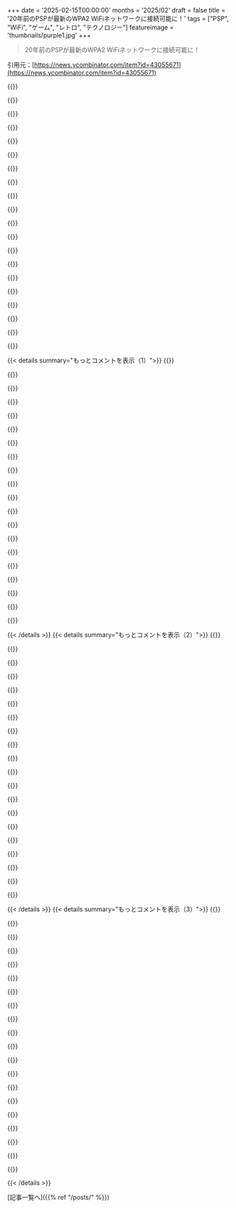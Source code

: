 +++
date = '2025-02-15T00:00:00'
months = '2025/02'
draft = false
title = '20年前のPSPが最新のWPA2 WiFiネットワークに接続可能に！'
tags = ["PSP", "WiFi", "ゲーム", "レトロ", "テクノロジー"]
featureimage = 'thumbnails/purple1.jpg'
+++

> 20年前のPSPが最新のWPA2 WiFiネットワークに接続可能に！

引用元：[https://news.ycombinator.com/item?id=43055671](https://news.ycombinator.com/item?id=43055671)

{{<matomeQuote body="この技術的な実現方法についての詳細な記事はどこにかあるの？プラグインが導入されたブランチのGit履歴を見てみたけどちょっと難しかった。でも、面白いコミットを見つけたよ。そのコミットは他のコード（pspnet_apctl.prxモジュールみたい）を修正しているみたいだけど、Discordでの議論がほとんどだったのか、他には書かれてないのかな。PSPのソフトウェアイメージの構造を学ぶのは難しそうだから、詳細を求めるのは無理かな。だけど、WPA1とWPA2の違いをよく知っている人には簡単かもしれない。ここで、無理に好奇心を持っている！" userName="opello" createdAt="2025-02-15T05:33:34" color="#ff5733">}}

{{<matomeQuote body="自分は専門家ではないけど、おそらく以下のような理由が考えられるかな：<br>- Sonyが提供したMarvell WiFiコントローラーのファームウェアはWPA（AES付き）をサポートしていて、WPA2（AES付き）もサポートしている可能性が高い。<br>- Sony側でユーザースペースで設定していなかったのは、安定性の理由か需要が無かったからか、無難にしていたんだろう。<br>- パッチはWPA AESをWPA2 AESに話すためのユーザースペースの部分を入れ替えた。違いは大きくなくて、主にデータを管理フレーム内で変更して、鍵交換を異なって設定するだけだよ。<br>開発者が正しい部分を適切な値で修正するのを見つけたのは本当にすごい。" userName="Ambroos" createdAt="2025-02-15T10:41:01" color="#785bff">}}

{{<matomeQuote body="20年前からそんなに近かったのに、ハッカーたちがその時にオンにしなかったのは驚きだね。インターネットは大規模な匿名グループのための協力プラットフォームになるところだった。ハッカーたちがPSPファームウェアを逆解析しながらブロックに注釈を付けるための公共のウェブサイトを立ち上げたのを覚えてる。最初のPSP開発キットがLinuxでリリースされた時に嬉しかったな。PSPのためにコードをコンパイルできた時の驚きも思い出す。" userName="chillingeffect" createdAt="2025-02-15T13:49:38" color="">}}

{{<matomeQuote body="その視点と詳細はありがとう。とても納得できる内容だね。最初のリンクも環境に関する素晴らしいコンテキストをもたらしている。開発者の技術的な旅を読みたいな、すごく印象的だから。" userName="opello" createdAt="2025-02-15T16:56:14" color="">}}

{{<matomeQuote body="要するに、Marvell Libertas 88W8380は802.11i（WPA2とも呼ばれる）をそのままサポートしているよ。PSPのカーネルのWPAモジュールをパッチして、そのチップとファームウェアのWPA2機能を使用するようにしているんだ。" userName="noname120" createdAt="2025-02-16T00:15:40" color="#38d3d3">}}

{{<matomeQuote body="PSPが大好きだった。あの時代のハードウェアとしては衝撃的だった。ポータブル機器と言えばiPodとGame Boy Advanceだったから、友達が日本から輸入したWipeoutをプレイしているのを見た時は信じられなかった。あれは未来を感じさせる唯一無二のデバイスだった。" userName="gyomu" createdAt="2025-02-15T04:13:46" color="#785bff">}}

{{<matomeQuote body="PSPは好きだったけど、そんなに衝撃的ではなかった。彼らがやったトリックが印象を薄れさせた気がする。公式のゲームよりもホームブルーの方がはるかに印象的だったと思う。" userName="monkpit" createdAt="2025-02-15T04:28:15" color="">}}

{{<matomeQuote body="それには同意できないな。God of War Chains of Olympus、Metal Gear Solid Peace Walker、Crisis Core FF7、Test Drive Unlimited、MotorStorm Arctic Edgeなど、これらのゲームがPSPで遊べるのは印象的だと思うし、ホームブルーがこれらのゲームに何を提供できるのか気になるよ。" userName="spookie" createdAt="2025-02-15T10:04:02" color="">}}

{{<matomeQuote body="ホームブルーはPSPを非常に優れたエミュレーションマシンにした。オリジナルのPlayStationをエミュレートできて、これでFF7をプレイしたのがきっかけだった。SNESもエミュレートできるし、Chrono Triggerも楽しめた。N64エミュレーターの開発についての噂もあったけど、結局は何もリリースされなかったかな。" userName="TheAceOfHearts" createdAt="2025-02-15T10:49:47" color="#45d325">}}

{{<matomeQuote body="PS1エミュレーションは実は多くがSonyのネイティブ機能だよ。Sonyは後方互換性にとても関心があり、新しいコンソールが発売されるときに多くのタイトルがない問題を解決するために始まったんだ。PSPのネイティブPS1エミュレーターは、基本的に未修正のPS1 ISOを、何らかのコンテナファイル形式で扱っているみたいだ。" userName="lxgr" createdAt="2025-02-15T15:48:59" color="">}}

{{<matomeQuote body="FF7はPSNでの公式リリースがあってPSPでプレイできた。PSPのライフサイクルの終わりにはFF1からFF9まで遊べたし、Chrono TriggerもPSNでリリースされてたよ。" userName="goosedragons" createdAt="2025-02-15T13:45:47" color="">}}

{{<matomeQuote body="スーパー・マリオ６４をDaedalusの初期版でちょっと遊んだことがあるから、噂だけじゃなかったよ。確かに、リアルタイムで約80～90％ぐらいしか動かなかったし、音声はダメダメだったけど、後のリリースで改善されたかもしれないね。" userName="tripflag" createdAt="2025-02-15T12:39:50" color="">}}

{{<matomeQuote body="数年前にPSPを改造したけど、Mario 64は音もちゃんと鳴って幅広画面でも遊べるよ。" userName="circuit10" createdAt="2025-02-15T20:00:24" color="#785bff">}}

{{<matomeQuote body="Grand Theft Auto 3（Liberty City Stories）が手元で遊べるなんて、ほんと驚きだね。" userName="psygn89" createdAt="2025-02-15T15:00:37" color="#785bff">}}

{{<matomeQuote body="大人になった今はわかるけど、子供の頃は手のひらサイズでBurnout 3が楽しめるのが衝撃だったよ。最初のジョイスティック付きハンドヘルドだったことも覚えてる。" userName="sky2224" createdAt="2025-02-15T04:48:39" color="">}}

{{<matomeQuote body="ちょっと傷ついたよ；-）自分はたくさんのPSPタイトルに関わったけど、Bloodlinesが一番好きだったんだ。楽しんでくれてる？" userName="djmips" createdAt="2025-02-15T06:45:42" color="">}}

{{<matomeQuote body="Bloodlinesに期待してたのに、AC2をプレイする手段がなかったから、開発チームがハンドヘルドで成し遂げたことは本当に素晴らしかった。もっと開発の体験について教えて！" userName="lordviet" createdAt="2025-02-15T11:48:58" color="#785bff">}}

{{<matomeQuote body="PSPも大好きだったし、あの頃のホームブリューシーンも楽しかった。PSPはマルチプレイヤーが少し足りなかったと思うな。DSのMario Kart DSが友達と遊ぶには最高の体験だった。" userName="TheAceOfHearts" createdAt="2025-02-15T10:40:35" color="#ff33a1">}}

{{<matomeQuote body="＞ I don’t think PSP games were capable of this.<br>”PSPのゲームはできたよ。Tekkenで友達と対戦できたし、でも多くのゲームがそうじゃなかったな。”" userName="chmod775" createdAt="2025-02-15T13:51:01" color="">}}

{{<matomeQuote body="ゲームシェアという機能があったよ。これで友達に小さいバージョンのゲームを送って、体験できた。Burnout Legendsでもできたし、NFSやスポーツゲームにもあったよ。" userName="thastings" createdAt="2025-02-15T12:17:56" color="#ff33a1">}}

{{< details summary="もっとコメントを表示（1）">}}
{{<matomeQuote body="自分が育った地域ではDS自体あまり流行ってなかったんだ。ダウンロードプレイがどうだったのか、10年後にわかったけど、PSPは容量が大きすぎて無理だったろうな。" userName="forgotacc240419" createdAt="2025-02-15T11:24:58" color="">}}

{{<matomeQuote body="ハイスクールだったからか、ゲーム好きだった友達はみんなDSを持ってたけど、持ち歩くって感じじゃなかったよ。部屋で見るくらいだった。" userName="Talanes" createdAt="2025-02-15T12:41:47" color="">}}

{{<matomeQuote body="Bloodlinesは悪くはなかったけど、特別良いとも思わなかった。PSPのゲームはPS2のダイエット版って感じで、PS2で遊べるならそっちでいいよね。でも、良作もあったのに！" userName="anal_reactor" createdAt="2025-02-15T07:57:46" color="">}}

{{<matomeQuote body="Bloodlinesはダイエット版じゃないよ。ゼロからゲームの完成まで9ヶ月でやり遂げたんだ。元のソースコードもなくて、全部自分たちで作った。できればもう少し時間があればよかったな。" userName="djmips" createdAt="2025-02-15T08:19:08" color="#45d325">}}

{{<matomeQuote body="ゲーム制作に関わった者として、どれだけの努力があったか分かる。自分の子供のようで、不完全でも愛してる。観客としては、別のゲームと比べるから、条件は気にしない。嫌いなジャンルで高評価をつけないこともあるし、どうにもできない。Bloodlinesのセーブデータを見たら”完了率：0”って書いてあって変だった。もしかして楽しんでたけど、セーブデータが壊れて怒ってやらなくなったのかも。記憶はあいまいだけど、楽しんでた気がする。<br>セーブファイルを見て、実際にプレイしたゲームの少なさに驚いた。たくさんのゲームがあると思ったけど、結局同じゲームばかり遊んでた。" userName="anal_reactor" createdAt="2025-02-15T10:05:38" color="">}}

{{<matomeQuote body="子供の頃は子供だったのに、いつの間にかそんなことが不思議。" userName="anal_reactor" createdAt="2025-02-15T10:29:18" color="">}}

{{<matomeQuote body="すごい！Bloodlinesは唯一完全クリアしたACで、ストーリーは変だったけど、プラットフォームにはぴったりなゲームプレイとグラフィックが印象的だった。当時の自分にとって楽しかったし、今でもかなり良い。" userName="thastings" createdAt="2025-02-15T10:57:35" color="#785bff">}}

{{<matomeQuote body="AC: Bloodlinesに関わったの？あのゲーム大好きだった！白いスター・ウォーズのPSPでダース・ベイダーのデカールを貼って遊んでた。ビーンバッグチェアに座りながら何時間も遊んだよ。子供の頃を楽しくしてくれてありがとう:)" userName="sky2224" createdAt="2025-02-15T22:11:55" color="#ff5733">}}

{{<matomeQuote body="詳しく教えて！PSPは最高のプラットフォームだと思ってる。あのゲームが60fpsで高解像度だとすごく美しい。今も遊び続けていて、スマホに移行したけどね。" userName="thastings" createdAt="2025-02-15T07:15:16" color="">}}

{{<matomeQuote body="PSPではインデックス三角形が三角形リストより遅かったのは驚いた。PSPのグラフィックハードウェアにバグがあったんじゃないかな？三角をクリッピングするのは大変で、CPUでやってた。PSPの仕事が好きで、もっとプロジェクトができたらよかったな。" userName="djmips" createdAt="2025-02-15T08:14:49" color="#ff5c5c">}}

{{<matomeQuote body="PSPが好きだったけど、そこまですごいとは思わなかったかも。PSPの発売時に東京にいたんだけど、電車で女の子がLuminesをしてるのを見て完全に感動した。昼間の用事が終わったら、すぐにヨドバシカメラに直行して購入。アメリカに帰るときも、みんなに見せると感動してた。手のひらでゲームをするという概念が変わった！" userName="reaperducer" createdAt="2025-02-15T15:27:34" color="">}}

{{<matomeQuote body="いくつかのゲームはすごく良かった。Star Wars BattlefrontやArmored Core Formula Front、Wipeoutなど長い時間遊んだ。でも確かに、街に人がいない感じがするゲームも多かったよね。そういうゲームは息抜きにならんって。" userName="Nursie" createdAt="2025-02-15T04:57:30" color="">}}

{{<matomeQuote body="Cry。Bloodlinesに関わったのが誇りで、でも誰も満足させられないんだよね。" userName="djmips" createdAt="2025-02-15T06:46:28" color="">}}

{{<matomeQuote body="ごめん！ACシリーズが大好きで、最初から遊んでる。プラットフォームの制限で群衆がいなかったのが原因だと分かってますけど、全体的には素晴らしいゲームだったと思うんです。ただ、ちょっとゴーストタウン的に感じた。<br>(*一時的に3/ブラックフラッグあたりで休んでたけど)" userName="Nursie" createdAt="2025-02-15T07:30:55" color="">}}

{{<matomeQuote body="ウェブブラウザが搭載された初めてのハンドヘルド機だった。iPod touchを持つまで数年待たされた。" userName="conradev" createdAt="2025-02-15T05:01:46" color="">}}

{{<matomeQuote body="2.0アップデートが単独で驚くべきものでした。きっとこの時が一番小さいデバイスでウェブをブラウズできた頃だと思う。PDAsの時代で、スマートフォンが出る前のことだった。<br>EDIT: そう、2005年7月、iPhoneの2年前。" userName="jolmg" createdAt="2025-02-15T05:23:26" color="#ff5c5c">}}

{{<matomeQuote body="一番小さいウェブブラウジングできるデバイスかも？Blackberryの方が小さかったし、早かったと思うけどね。たとえば2003年の7230とか。Pocket PC 2000も2005年より前にWifiとIE 3.1を搭載してたはず。" userName="zimpenfish" createdAt="2025-02-15T09:22:39" color="">}}

{{<matomeQuote body="高校生のときにAIMを使いたかったけど、PSPのブラウザではFlash非対応で使えなかった。だからPHPとMySQLでサーバー上でAIMを処理するサイト“AIMonPSP”を作った。AdSenseバナーで結構お金も稼げて、ソフトウェアデザインを学んだよ。" userName="scottbez1" createdAt="2025-02-15T07:24:59" color="#ff5733">}}

{{<matomeQuote body="どんなサーバーでホストしてたの？ローカルデスクトップ？トラフィックと帯域はどう管理してたの？" userName="ravetcofx" createdAt="2025-02-15T16:56:45" color="">}}

{{<matomeQuote body="ホームブリーニングシーンのおかげで、買ったPSPのUMDドライブが一度も動作したか分からない。PSP買ったけど、UMDゲームは一度も買ったことがない。エミュでゲームできるのが素晴らしい。" userName="ssl-3" createdAt="2025-02-15T11:24:45" color="">}}


{{< /details >}}
{{< details summary="もっとコメントを表示（2）">}}
{{<matomeQuote body="PSPは持ってなかったけど、友達の見てたら壊れやすそうで複雑そうに見えた。任天堂のポータブルみたいに単純じゃない。フルコンソール移植用に作られてるのも問題で、ポータブルゲームには向いてないと思う。" userName="chongli" createdAt="2025-02-15T12:46:57" color="">}}

{{<matomeQuote body="フルコンソール移植はポータブルゲームには向かないと感じてた。Steam Deckを買った後も同じ思い。小さい画面でのFPSはしっくりこないけど、Haloは進行がブレイクにぴったりだった。今は簡単にプレイできるゲームをよくやってる。大きさも大事だね。" userName="jorvi" createdAt="2025-02-15T13:24:13" color="#785bff">}}

{{<matomeQuote body="2004年のWipeout Pureはほんと衝撃的だった。モバイルプラットフォームではあれに匹敵するものはなかった。まさにポータブルPlaystationだった。" userName="ekianjo" createdAt="2025-02-15T04:34:26" color="#ff5c5c">}}

{{<matomeQuote body="条件が合えば、Wipeout Pureはまあまあなウェブブラウザにもなった。" userName="cmxch" createdAt="2025-02-15T05:16:27" color="">}}

{{<matomeQuote body="費用が高すぎて耐えられなかった。PS2が同じかそれ以下の値段だったから、PSPを正当化できなかった。今はお金に余裕があるけど、あの時の『高すぎる』ってイメージが抜けない。" userName="freedomben" createdAt="2025-02-15T04:46:48" color="">}}

{{<matomeQuote body="PSPに関しては、ゲームとは全く関係ない特別な体験がある。2009年に中東に派遣されてて、電話カードで家に電話するしかなかった。でもPSPのSkypeが便利で、コストも安かった。軍基地近くのカフェでWi-Fi使って、家に電話した思い出がある。" userName="stn8188" createdAt="2025-02-15T13:23:36" color="">}}

{{<matomeQuote body="2.4GHzのみだと思うが、これはハードウェアの制限でソフトでは変更できないはず。" userName="userbinator" createdAt="2025-02-15T05:01:37" color="">}}

{{<matomeQuote body="Hamです。これはすごいですね、ありがとうございます。RPi 2040のリアルタイムコンポーネントを使って、周波数と帯域幅を変えられるバンドパス回路を追加すれば、CW（モールス信号）やFM、DMRなどのデジタルモードをソフトウェアだけで送信できると思います。FPGAは高価で専門知識が必要ですが、通常のGPIOはハードウェアの割り込みが問題ですね。受信についてはRTL-SDRが使えるでしょうか。" userName="mschuster91" createdAt="2025-02-15T16:34:49" color="#785bff">}}

{{<matomeQuote body="これは素晴らしいですね！保存しました。" userName="xg15" createdAt="2025-02-15T09:51:22" color="">}}

{{<matomeQuote body="2013/2014年の最新の初代PS4でも、2.4GHzのWiFiしかないのは驚きです。2003/2004年のPSPに802.11aの5GHzを搭載した機器はビジネス用のノートPC以外ではまず見つからないでしょう。" userName="walrus01" createdAt="2025-02-15T06:05:14" color="">}}

{{<matomeQuote body="5GHzは1999年から存在していましたよ。" userName="nicman23" createdAt="2025-02-15T08:44:37" color="">}}

{{<matomeQuote body="2000年代初頭にワードライビング用のPCMCIAカードがたくさんありましたが、802.11a対応のは一つだけでした。珍しかったので、ネットワークは異常にオープンだったようです。" userName="washadjeffmad" createdAt="2025-02-16T00:00:51" color="#45d325">}}

{{<matomeQuote body="でも、802.11nの5GHzが一般消費者に広まるまでは、普及してなかったと思います。PSPのターゲット市場は802.11bや.gの2.4GHzのルーターしか持ってなかったでしょう。" userName="walrus01" createdAt="2025-02-15T08:47:49" color="">}}

{{<matomeQuote body="はい、802.11nでも2.4GHzのみの機器が多かったですね。" userName="felixg3" createdAt="2025-02-15T09:58:31" color="">}}

{{<matomeQuote body="実際、WiFiがサポートした最初の帯域がこれでした。" userName="throwaway173738" createdAt="2025-02-15T15:56:23" color="">}}

{{<matomeQuote body="それは違います、802.11（レターなし）と802.11bは2.4GHzで、802.11a標準はその後に登場しました。" userName="walrus01" createdAt="2025-02-15T18:22:02" color="">}}

{{<matomeQuote body="Marvell Libertas 88W8010チップを、5GHzをサポートする同じファミリーのものに交換できるんじゃないかと思います。パッチは必要ですが、全書き換えまではいかないでしょう。" userName="noname120" createdAt="2025-02-16T14:06:54" color="#ff5733">}}

{{<matomeQuote body="今でもPSPのホームブリューシーンが生き続けているのは美しいことですね。PSPのホームブリューが、プログラミングやセキュリティに興味を持つきっかけになったんです。" userName="petergs" createdAt="2025-02-15T04:06:24" color="#ff5733">}}

{{<matomeQuote body="半導体は魔法のような存在で、その短い寿命は少し悲しいですね。でも、今でもこうやって有用で関連性を持たせ続けられるのは素晴らしいです。" userName="danbolt" createdAt="2025-02-15T04:45:00" color="">}}

{{<matomeQuote body="20年前のコンソールに時間を注ぎ込んで、金銭的報酬がないなんてすごい。それだけPSPは素晴らしかったんだな。WiFiネットワークのスクリーンショット見るだけで、懐かしくて涙が出るよ。" userName="palla89" createdAt="2025-02-15T13:12:05" color="#ff5733">}}


{{< /details >}}
{{< details summary="もっとコメントを表示（3）">}}
{{<matomeQuote body="俺もまだ持ってるし、PSPが接続できるようになったから、ホットスポットのセキュリティを切らなくても大丈夫だ！去年、古いバッテリーのボードにパナソニックの電池を溶接して、まともなバッテリーにしたんだ。" userName="joecool1029" createdAt="2025-02-15T05:19:23" color="">}}

{{<matomeQuote body="PSPに直接ホームブリューをダウンロードできるサービスが出てくるかもしれないね。SDカードでの移動なしにできるようになるといいな。PSPは本当に素晴らしい！" userName="hx8" createdAt="2025-02-15T05:44:30" color="#38d3d3">}}

{{<matomeQuote body="＞ https://brew.psp.place/hb/ からインストールできるチャンネルがあるよ：<br>「https://brew.psp.place/hb/HDStore.prs」" userName="noname120" createdAt="2025-02-15T23:53:57" color="">}}

{{<matomeQuote body="PSPは素晴らしいデバイスだった。今でも誰かがいじっているのが嬉しいよ。" userName="gregjw" createdAt="2025-02-15T08:29:23" color="">}}

{{<matomeQuote body="PSPが発売されてから20年か…子供の頃に夢中になったな。Monster Hunter Freedom Uniteやりまくった。久しぶりに触ったら、バッテリーが厚くなってた。古い電子機器のバッテリーをリサイクルしなくちゃな。" userName="UnlockedSecrets" createdAt="2025-02-15T05:37:57" color="#38d3d3">}}

{{<matomeQuote body="まったく同じだ。俺のも膨張してバッテリーパネルが外れそうになったことがある。交換用の安いバッテリーがあって助かった！今は全部充電してるよ。ガレージで火事にならないように。" userName="khalilravanna" createdAt="2025-02-15T06:25:24" color="">}}

{{<matomeQuote body="それは素晴らしいね。俺は最近WPA3を使い始めたけど、周りは俺だけらしい。" userName="INTPenis" createdAt="2025-02-15T09:28:17" color="">}}

{{<matomeQuote body="まさにWPA3が必要になりそうなタイミングだね。WiFi 7 MLOもWPA3を厳守しないといけない。こうやって古いデバイスに新たな命が吹き込まれるのはすごいことだ。" userName="mortos" createdAt="2025-02-16T01:35:12" color="#ff5c5c">}}

{{<matomeQuote body="こうやってコミュニティの努力で古いハードウェアが生き延びるのを見るのが好き！Sidekickにも同じことができたらいいな。メッセージ一つだけでも返信したいんだ。" userName="joshuaturner" createdAt="2025-02-15T10:59:54" color="">}}

{{<matomeQuote body="すごいね！俺はPSP 3000を持ってるけど、まだ元気だよ。ただ、オフラインで使うのが多いから、WiFi接続の必要はあまりない。でも、もし必要になったらこれを試してみたい！でも、オフラインで楽しめるのがこの手のデバイスの良さだと思ってる。" userName="agentkilo" createdAt="2025-02-15T11:49:07" color="#ff33a1">}}

{{<matomeQuote body="インストールの仕方を開発者に聞かないでほしいって。プラグインはまだ開発中らしいよ。" userName="gatane" createdAt="2025-02-16T17:10:35" color="">}}

{{<matomeQuote body="PSP 1000をまだ持ってるよ。コロナの時にIPSスクリーンMODやったら、表示が10倍良くなった。ゴーストもなくて色も鮮やか！" userName="illwrks" createdAt="2025-02-15T09:13:24" color="#ff5c5c">}}

{{<matomeQuote body="誰かNintendo DS向けにこれやったらいいのに。3DSにはWPA3も追加してほしいけど、そのWiFiモジュールのリプレイスを公にやってるの見たことないな。" userName="Avamander" createdAt="2025-02-15T09:43:27" color="">}}

{{<matomeQuote body="OSすらないから、ランチャーがゲームを動的にパッチする必要があるんだって。難しいとは思うけど、不可能ではないんじゃないかな。" userName="msk-lywenn" createdAt="2025-02-15T10:16:12" color="">}}

{{<matomeQuote body="システムファームウェアがWiFiと一体化したモジュールに埋め込まれているみたいなんだよね。WPA2を有効にするためにファームウェアをハックする可能性はあるけど、WPA3は無理そう。" userName="6SixTy" createdAt="2025-02-16T02:08:19" color="">}}

{{<matomeQuote body="DSゲームはそもそもWPAに対応してなかった。DSiエンハンスドと3DSのゲームだけがせいぜいWPA2対応。古いルーターでOpenWRT使ってWPA3をWEPブリッジにするのが一番かも。" userName="the4anoni" createdAt="2025-02-15T11:21:54" color="#45d325">}}

{{<matomeQuote body="wololoには重要な2つのことがある。１つ目はPSPのジャイルブレイクをやったこと。２つ目は、”https://github.com/WagicProject/wagic”というMagic the Gatheringの最高のオープンソース代替を作ったこと。" userName="mdtrooper" createdAt="2025-02-15T21:57:10" color="#ff5c5c">}}

{{<matomeQuote body="去年PSP買ったんだけど、今は2025年のメインゲームデバイスになってる。Sonyが何らかの形で戻してくれるといいな。" userName="hassleblad23" createdAt="2025-02-15T08:26:34" color="">}}

{{<matomeQuote body="Momentってやつが20年間解決できなかった問題を、Discordのボットの返事を見て3日で解決したのがすごい。" userName="forgotpwd16" createdAt="2025-02-15T10:21:14" color="#ff33a1">}}

{{<matomeQuote body="若い頃にDS Liteを持ってたけど、家のWi-Fiに繋げられなかったのがウザかった。たしかWEPしか無かったはず。" userName="0xTJ" createdAt="2025-02-15T13:13:31" color="">}}


{{< /details >}}


[記事一覧へ]({{% ref "/posts/" %}})
